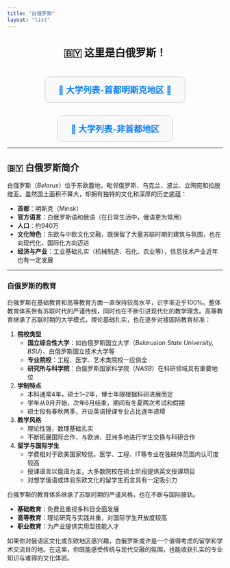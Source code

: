 ```yaml
---
title: "白俄罗斯"
layout: "list"
---
```


<style>
.button-group {
  display: flex;
  justify-content: center;
  align-items: center;
  gap: 30px;
  flex-wrap: wrap;
  margin-top: 20px;
}
.region-button {
  border: 1px solid #ccc;
  padding: 15px 30px;
  border-radius: 10px;
  font-size: 20px;
  font-weight: bold;
  text-align: center;
  text-decoration: none;
  color: #007bff;
  background-color: #f9f9f9;
  transition: all 0.3s;
  display: inline-block;
}
.region-button:hover {
  background-color: #e6f0ff;
}

  .center-text {
    display: flex;
    justify-content: center; /* 水平居中 */
    align-items: center; /* 垂直居中 */
    text-align: center; /* 让文字内容居中 */
    font-size: 24px; /* 调整字体大小 */
    font-weight: bold; /* 让文本加粗 */
    padding: 20px; /* 增加内边距 */
  }
</style>

<!-- 🎯 让文本居中 -->
<div class="center-text">
  🇧🇾 这里是白俄罗斯！
</div>

<div class="button-group">
  <a href="/院校选择/白俄罗斯/明斯克/" class="region-button">📍 大学列表-首都明斯克地区 🌆</a>
  <a href="/院校选择/白俄罗斯/非首都/" class="region-button">📍 大学列表-非首都地区</a>
</div>

---

## 🇧🇾 白俄罗斯简介

白俄罗斯（*Belarus*）位于东欧腹地，毗邻俄罗斯、乌克兰、波兰、立陶宛和拉脱维亚。虽然国土面积不算大，却拥有独特的文化和深厚的历史底蕴：

- **首都**：明斯克（Minsk）
- **官方语言**：白俄罗斯语和俄语（在日常生活中，俄语更为常用）
- **人口**：约940万
- **文化特色**：东欧与中欧文化交融，既保留了大量苏联时期的建筑与氛围，也在向现代化、国际化方向迈进
- **经济与产业**：工业基础扎实（机械制造、石化、农业等），信息技术产业近年也有一定发展

---

### 白俄罗斯的教育

白俄罗斯在基础教育和高等教育方面一直保持较高水平，识字率近乎100%。整体教育体系带有苏联时代的严谨传统，同时也在不断引进现代化的教学理念。高等教育继承了苏联时期的大学模式，理论基础扎实，也在逐步对接国际教育标准：

1. **院校类型**  
   - **国立综合性大学**：如白俄罗斯国立大学（*Belarusian State University, BSU*）、白俄罗斯国立技术大学等  
   - **专业院校**：工程、医学、艺术类院校一应俱全  
   - **研究所与科学院**：白俄罗斯国家科学院（*NASB*）在科研领域具有重要地位
2. **学制特点**  
   - 本科通常4年，硕士1~2年，博士年限根据科研进展而定  
   - 学年从9月开始，次年6月结束，期间有冬夏两次考试和假期
   - 硕士段有春秋两季，开设英语授课专业占比逐年递增
3. **教学风格**  
   - 理论性强，数理基础扎实  
   - 不断拓展国际合作，与欧洲、亚洲多地进行学生交换与科研合作
4. **留学与国际学生**  
   - 学费相对于欧美国家较低，医学、工程、IT等专业在独联体范围内认可度较高  
   - 授课语言以俄语为主，大多数院校在硕士阶段提供英文授课项目  
   - 对想学俄语或体验东欧文化的留学生而言具有一定吸引力

白俄罗斯的教育体系继承了苏联时期的严谨风格，也在不断与国际接轨。  
- **基础教育**：免费且重视多科目全面发展  
- **高等教育**：理论研究与实践并重，对国际学生开放度较高  
- **职业教育**：为产业提供实用型技能人才  

如果你对俄语区文化或东欧地区感兴趣，白俄罗斯或许是一个值得考虑的留学和学术交流目的地。在这里，你既能感受传统与现代交融的氛围，也能收获扎实的专业知识与难得的文化体验。